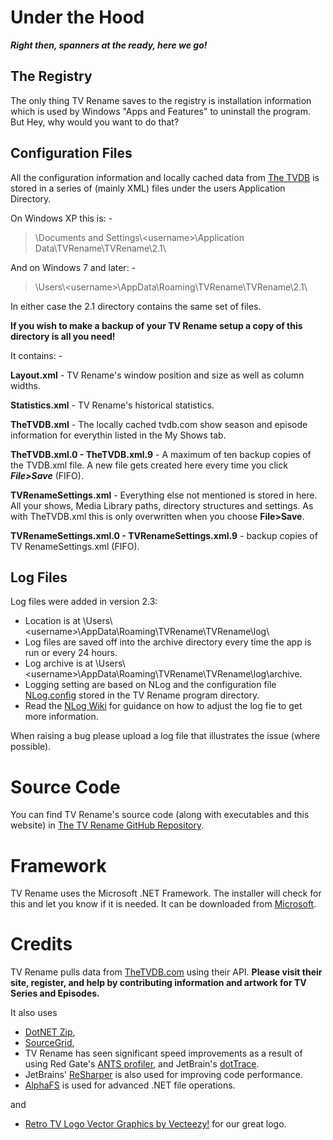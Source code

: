 # Under the Hood
***Right then, spanners at the ready, here we go!***

## The Registry
The only thing TV Rename saves to the registry is installation information which is used by Windows "Apps and Features" to uninstall the program. But Hey, why would you want to do that?

## Configuration Files
All the configuration information and locally cached data from [The TVDB](http://thetvdb.com "Visit thetvdb.com") is stored in a series of (mainly XML) files under the users Application Directory.

On Windows XP this is: -

> \\Documents and Settings\\\<username\>\\Application Data\\TVRename\\TVRename\\2.1\\

And on Windows 7 and later: -

> \\Users\\\<username\>\\AppData\\Roaming\\TVRename\\TVRename\\2.1\\

In either case the 2.1 directory contains the same set of files.

**If you wish to make a backup of your TV Rename setup a copy of this directory is all you need!**

It contains: -

**Layout.xml** - TV Rename's window position and size as well as column widths.

**Statistics.xml** - TV Rename's historical statistics.

**TheTVDB.xml** -  The locally cached tvdb.com show season and episode information for everythin listed in the My Shows tab.

**TheTVDB.xml.0 - TheTVDB.xml.9** - A maximum of ten backup copies of the TVDB.xml file. A new file gets created here every time you click ***File>Save*** (FIFO).

**TVRenameSettings.xml** - Everything else not mentioned is stored in here. All your shows, Media Library paths, directory structures and settings. As with TheTVDB.xml this is only overwritten when you choose **File>Save**.

**TVRenameSettings.xml.0 - TVRenameSettings.xml.9** - backup copies of TV RenameSettings.xml (FIFO).

## Log Files
Log files were added in version 2.3:
* Location is at \\Users\\\<username\>\\AppData\\Roaming\\TVRename\\TVRename\\log\\
* Log files are saved off into the archive directory every time the app is run or every 24 hours.
* Log archive is at \\Users\\\<username\>\\AppData\\Roaming\\TVRename\\TVRename\\log\\archive.
* Logging setting are based on NLog and the configuration file [NLog.config](https://github.com/TV-Rename/tvrename/blob/master/TVRename%23/NLog.config "Look at NLog.config in the TVRename Repo") stored in the TV Rename program directory.
* Read the [NLog Wiki](https://github.com/nlog/NLog/wiki/Configuration-file "Visit the NLog Wiki") for guidance on how to adjust the log fie to get more information.

When raising a bug please upload a log file that illustrates the issue (where possible).

# Source Code
You can find TV Rename's source code (along with executables and this website) in [The TV Rename GitHub Repository](https://github.com/TV-Rename/tvrename "Visit The repository").

# Framework
TV Rename uses the Microsoft .NET Framework. The installer will check for this and let you know if it is needed. It can be downloaded from [Microsoft](https://www.microsoft.com/net/download/windows "Get .NET").

# Credits
TV Rename pulls data from [TheTVDB.com](http://thetvdb.com/ "Visit TheTVDB.com") using their API. **Please visit their site, register, and help by contributing information and artwork for TV Series and Episodes.**

It also uses
* [DotNET Zip](http://www.codeplex.com/DotNetZip),
* [SourceGrid](http://www.codeplex.com/sourcegrid/),
* TV Rename has seen significant speed improvements as a result of using Red Gate's [ANTS profiler](http://www.red-gate.com/products/ants_profiler/index.htm "Visit Red Gate"), and JetBrain's [dotTrace](http://www.jetbrains.com/profiler/). 
* JetBrains' [ReSharper](http://www.jetbrains.com/resharper/) is also used for improving code performance.
* [AlphaFS](http://alphafs.alphaleonis.com/) is used for advanced .NET file operations.

and

* [Retro TV Logo Vector Graphics by Vecteezy!](https://www.vecteezy.com/vector-art/73089-retro-television) for our great logo.
